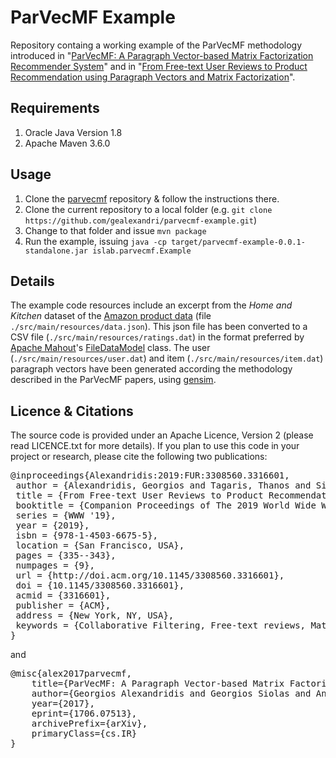 # ParVecMF Example

Repository containg a working example of the ParVecMF methodology introduced in "[ParVecMF: A Paragraph Vector-based Matrix Factorization Recommender System](https://arxiv.org/abs/1706.07513)" and in "[From Free-text User Reviews to Product Recommendation using Paragraph Vectors and Matrix Factorization](https://doi.org/10.1145/3308560.3316601)".

## Requirements

1. Oracle Java Version 1.8
2. Apache Maven 3.6.0

## Usage

1. Clone the [parvecmf](https://github.com/gealexandri/parvecmf) repository & follow the instructions there.
2. Clone the current repository to a local folder (e.g. ```git clone https://github.com/gealexandri/parvecmf-example.git```)
4. Change to that folder and issue ```mvn package```
5. Run the example, issuing ```java -cp target/parvecmf-example-0.0.1-standalone.jar islab.parvecmf.Example```

## Details

The example code resources include an excerpt from the *Home and Kitchen* dataset of the [Amazon product data](http://jmcauley.ucsd.edu/data/amazon/) (file ```./src/main/resources/data.json```). This json file has been converted to a CSV file (```./src/main/resources/ratings.dat```) in the format preferred by [Apache Mahout](https://mahout.apache.org)'s [FileDataModel](https://mahout.apache.org/docs/0.13.0/api/docs/mahout-mr/org/apache/mahout/cf/taste/impl/model/file/FileDataModel.html) class. The user (```./src/main/resources/user.dat```) and item (```./src/main/resources/item.dat```) paragraph vectors have been generated according the methodology described in the ParVecMF papers, using [gensim](https://radimrehurek.com/gensim/).
 

## Licence & Citations

The source code is provided under an Apache Licence, Version 2 (please read LICENCE.txt for more details). If you plan to use this code in your project or research, please cite the following two publications:

<pre>
@inproceedings{Alexandridis:2019:FUR:3308560.3316601,
 author = {Alexandridis, Georgios and Tagaris, Thanos and Siolas, Giorgos and Stafylopatis, Andreas},
 title = {From Free-text User Reviews to Product Recommendation Using Paragraph Vectors and Matrix Factorization},
 booktitle = {Companion Proceedings of The 2019 World Wide Web Conference},
 series = {WWW '19},
 year = {2019},
 isbn = {978-1-4503-6675-5},
 location = {San Francisco, USA},
 pages = {335--343},
 numpages = {9},
 url = {http://doi.acm.org/10.1145/3308560.3316601},
 doi = {10.1145/3308560.3316601},
 acmid = {3316601},
 publisher = {ACM},
 address = {New York, NY, USA},
 keywords = {Collaborative Filtering, Free-text reviews, Matrix Factorization, Maximum A-posteriori Estimation, Neural Language Processing, Paragraph Vectors, Recommender Systems, Word2Vec},
} 
</pre>

and

<pre>
@misc{alex2017parvecmf,
    title={ParVecMF: A Paragraph Vector-based Matrix Factorization Recommender System},
    author={Georgios Alexandridis and Georgios Siolas and Andreas Stafylopatis},
    year={2017},
    eprint={1706.07513},
    archivePrefix={arXiv},
    primaryClass={cs.IR}
}
</pre>